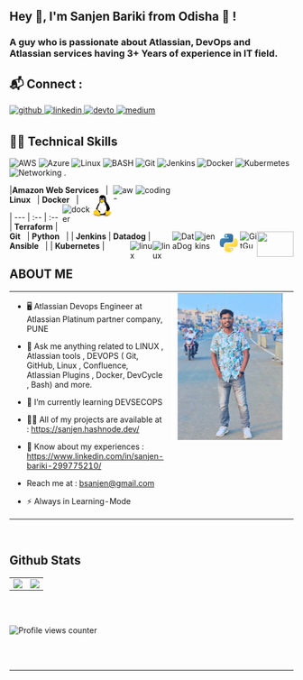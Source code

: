 ## Hey 👋, I'm Sanjen Bariki from Odisha 🍁 !  

### A guy who is passionate about Atlassian, DevOps and Atlassian services having 3+ Years of experience in IT field. 
  
## 📬 Connect  :

<a href="https://github.com/Bsanjen/" target="_blank">
<img src=https://img.shields.io/badge/github-%2324292e.svg?&style=for-the-badge&logo=github&logoColor=white alt=github style="margin-bottom: 5px;" />
</a>
<a href="https://www.linkedin.com/in/sanjen-bariki-299775210/" target="_blank">
<img src=https://img.shields.io/badge/linkedin-%231E77B5.svg?&style=for-the-badge&logo=linkedin&logoColor=white alt=linkedin style="margin-bottom: 5px;" />
</a>
<a href="https://sanjen.hashnode.dev/" target="_blank">
<img src=https://img.shields.io/badge/dev.to-%2308090A.svg?&style=for-the-badge&logo=dev.to&logoColor=white alt=devto style="margin-bottom: 5px;" />
</a>  
<a href="https://medium.com/@bsanjen" target="_blank">
<img src=https://img.shields.io/badge/Medium-%2308090A.svg?&style=for-the-badge&logo=medium&logoColor=white alt=medium style="margin-bottom: 5px;" />
</a>  

<br/>  

## 👨‍💻 Technical Skills   

![AWS](https://img.shields.io/badge/AWS-%23FF9900.svg) ![Azure](https://img.shields.io/badge/Azure-%230072C6.svg) ![Linux](https://img.shields.io/badge/Linux-FCC624) ![BASH](https://img.shields.io/badge/BASH-%23121011.svg) ![Git](https://img.shields.io/badge/Git-3670A0) ![Jenkins](https://img.shields.io/badge/Jenkins-%235835CC.svg) ![Docker](https://img.shields.io/badge/Docker-%230072C6.svg) ![Kubermetes](https://img.shields.io/badge/Kubernetes-FCC624) ![Networking](https://img.shields.io/badge/Networking-%235835CC.svg) .


 <img  align="right"  alt="coding" width="280" src="https://resource.nife.io/wp-content/uploads/2022/08/partner.gif">

|**Amazon Web Services** &nbsp; <a href="https://aws.amazon.com" target="_blank" rel="noreferrer"> <img align="right" src="https://upload.wikimedia.org/wikipedia/commons/thumb/9/93/Amazon_Web_Services_Logo.svg/1200px-Amazon_Web_Services_Logo.svg.png" alt="aws" width="40" height="25"/> </a>    |  **Linux** &nbsp; <a href="https://www.linux.org/" target="_blank" rel="noreferrer"> <img align="right" src="https://raw.githubusercontent.com/devicons/devicon/master/icons/linux/linux-original.svg" alt="linux" width="40" height="40"/> </a>  |  **Docker**  &nbsp;  <a href="https://www.docker.com/" target="_blank" rel="noreferrer"> <img align="right" src="https://www.docker.com/wp-content/uploads/2022/03/vertical-logo-monochromatic.png" alt="docker" width="50" height="35"/> </a>  |

| --- | :-- | :-- |
**Terraform**  <a href="https://www.terraform.io/" target="_blank" rel="noreferrer"> <img align="right"  src="https://www.aviator.co/blog/wp-content/uploads/2023/01/terraform.png" width="65" height="45"/> </a>  | **Git** &nbsp; <a href="https://github.com/" target="_blank" rel="noreferrer"> <img align="right" src="https://git-scm.com/images/logos/downloads/Git-Icon-1788C.png" alt="GitGub" width="30" height="30"/> </a> | **Python**  &nbsp; </a> <a href="https://www.python.org" target="_blank" rel="noreferrer"> <img align="right" src="https://raw.githubusercontent.com/devicons/devicon/master/icons/python/python-original.svg" alt="python" width="40" height="40"/> </a>|
  | **Jenkins**  <a href="https://www.jenkins.io" target="_blank" rel="noreferrer"> <img align="right" src="https://www.vectorlogo.zone/logos/jenkins/jenkins-icon.svg" alt="jenkins" width="40" height="40"/> </a> |  **Datadog**  <a href="https://www.datadoghq.com/" target="_blank" rel="noreferrer"> <img align="right" src="https://datadog-docs.imgix.net/img/dd_logo_n_70x75.png?ch=Width,DPR&fit=max&auto=format&w=70&h=75" alt="DataDog" width="40" height="40"/> </a> | **Ansible** &nbsp; <a href="https://www.ansible.com/" target="_blank" rel="noreferrer"> <img align="right" src="https://banner2.cleanpng.com/20180801/ihl/kisspng-ansible-devops-toolchain-software-deployment-trian-logo-beta-5b61fd61b97b40.8364602315331485137597.jpg" alt="linux" width="35" height="35"/> </a>| 
| **Kubernetes**  <a href="https://kubernetes.io/" target="_blank" rel="noreferrer"> <img align="right" src="https://static-00.iconduck.com/assets.00/kubernetes-icon-2048x1995-r1q3f8n7.png" alt="linux" width="40" height="40"/> </a> |




## ABOUT ME 
<table><tr><td valign="top" width="50%">

- 🖥️ Atlassian Devops Engineer at Atlassian Platinum partner company, PUNE
  

- 🔮 Ask me anything related to LINUX , Atlassian tools , DEVOPS ( Git, GitHub, Linux , Confluence, Atlassian Plugins , Docker, DevCycle , Bash) and more.  
  

- 🌱 I’m currently learning DEVSECOPS  
  

-   👨‍💻 All of my projects are available at : https://sanjen.hashnode.dev/

- 📄 Know about my experiences : https://www.linkedin.com/in/sanjen-bariki-299775210/
  

- Reach me at : bsanjen@gmail.com
  

- ⚡ Always in Learning-Mode  


</td><td valign="top" width="50%">

<div align="center">
<img src="https://github.com/Bsanjen/bsanjen/blob/main/IMG_20240502_084436_606.jpg?raw=true" align="center" style="width: 100%" />
</div>  


</td></tr></table>  

<br/>  





## Github Stats  
<table><tr><td valign="top" width="50%">

<img src="https://github-readme-stats.vercel.app/api?username=Bsanjen&show_icons=true&count_private=true&hide_border=true" align="left" style="width: 100%" />

</td><td valign="top" width="50%">

<img src="https://github-readme-stats.vercel.app/api/top-langs/?username=bsanjen&hide_border=true&layout=compact" align="left" style="width: 100%" />

</td></tr></table>  

<br/>  

  

<br/>  

![Profile views counter](https://komarev.com/ghpvc/?username=bsanjen&&style=flat-square)  
  

<br/>  


<br />

----


